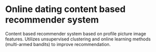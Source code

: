 # Online dating content based recommender system 

Content based recommender system based on profile picture image features.
Utilizes unsupervised clustering and online learning methods (multi-armed bandits) to improve recommendation. 
